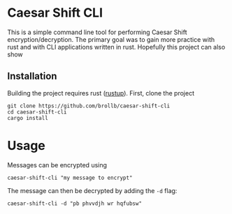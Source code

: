 # Caesar Shift CLI
This is a simple command line tool for performing Caesar Shift encryption/decryption. The primary goal was to gain more practice with rust and with CLI applications written in rust. Hopefully this project can also show

## Installation
Building the project requires rust ([rustup](https://rustup.rs/)). First, clone the project
```
git clone https://github.com/brollb/caesar-shift-cli
cd caesar-shift-cli
cargo install
```

# Usage
Messages can be encrypted using
```
caesar-shift-cli "my message to encrypt"
```

The message can then be decrypted by adding the `-d` flag:
```
caesar-shift-cli -d "pb phvvdjh wr hqfubsw"
```
